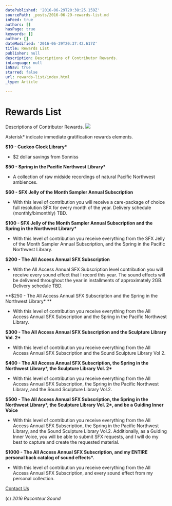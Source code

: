 ```yaml
---
datePublished: '2016-06-29T20:38:25.159Z'
sourcePath: _posts/2016-06-29-rewards-list.md
inFeed: true
authors: []
hasPage: true
keywords: []
author: []
dateModified: '2016-06-29T20:37:42.617Z'
title: Rewards List
publisher: null
description: Descriptions of Contributor Rewards.
inLanguage: null
inNav: true
starred: false
url: rewards-list/index.html
_type: Article

---
```

# Rewards List

Descriptions of Contributor Rewards.
![](https://s3-us-west-2.amazonaws.com/the-grid-img/p/98733f27fd39cda837a22e72117cf04d5e91d725.jpg)

Asterisk\* indicate immediate gratification rewards elements.

**$10 - Cuckoo Clock Library\***

* $2 dollar savings from Sonniss

**$50 - Spring in the Pacific Northwest Library\***

* A collection of raw midside recordings of natural Pacific Northwest ambiences.

**$60 - SFX Jelly of the Month Sampler Annual Subscription**

* With this level of contribution you will receive a care-package of choice full resolution SFX for every month of the year. Delivery schedule (monthly/bimonthly) TBD.

**$100 - SFX Jelly of the Month Sampler Annual Subscription and the Spring in the Northwest Library\***

* With this level of contribution you receive everything from the SFX Jelly of the Month Sampler Annual Subscription, and the Spring in the Pacific Northwest Library.

**$200 - The All Access Annual SFX Subscription**

* With the All Access Annual SFX Subscription level contribution you will receive every sound effect that I record this year. The sound effects will be delivered throughout the year in installments of approximately 2GB. Delivery schedule TBD.

**$250 - The All Access Annual SFX Subscription and the Spring in the Northwest Library\* **

* With this level of contribution you receive everything from the All Access Annual SFX Subscription and the Spring in the Pacific Northwest Library.

**$300 - The All Access Annual SFX Subscription and the Sculpture Library Vol. 2\***

* With this level of contribution you receive everything from the All Access Annual SFX Subscription and the Sound Sculpture Library Vol 2\.

**$400 - The All Access Annual SFX Subscription, the Spring in the Northwest Library\*, the Sculpture Library Vol. 2\***

* With this level of contribution you receive everything from the All Access Annual SFX Subscription, the Spring in the Pacific Northwest Library, and the Sound Sculpture Library Vol.2\.

**$500 - The All Access Annual SFX Subscription, the Spring in the Northwest Library\*, the Sculpture Library Vol. 2\*, and be a Guiding Inner Voice**

* With this level of contribution you receive everything from the All Access Annual SFX Subscription, the Spring in the Pacific Northwest Library, and the Sound Sculpture Library Vol.2\. Additionally, as a Guiding Inner Voice, you will be able to submit SFX requests, and I will do my best to capture and create the requested material.

**$1000 - The All Access Annual SFX Subscription, and my ENTIRE personal back catalog of sound effects\*.**

* With this level of contribution you receive everything from the All Access Annual SFX Subscription, and every sound effect from my personal collection.

[Contact Us][0]

(c) _2016 Raconteur Sound_

[0]: http://raconteursound.com/contact